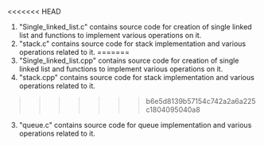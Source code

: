 <<<<<<< HEAD
1. "Single_linked_list.c" contains source code for creation of single linked list and functions to implement various operations on it.
2. "stack.c" contains source code for stack implementation and various operations related to it.
=======
1. "Single_linked_list.cpp" contains source code for creation of single linked list and functions to implement various operations on it.
2. "stack.cpp" contains source code for stack implementation and various operations related to it.
>>>>>>> b6e5d8139b57154c742a2a6a225c1804095040a8
3. "queue.c" contains source code for queue implementation and various operations related to it.
